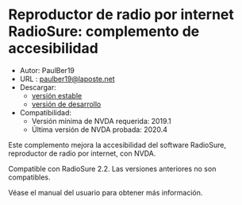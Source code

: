 # Reproductor de radio por internet RadioSure: complemento de accesibilidad #
* Autor: PaulBer19
* URL : paulber19@laposte.net
* Descargar:
	* [versión estable][1]
	* [versión de desarrollo][2]
* Compatibilidad:
	* Versión mínima de NVDA requerida: 2019.1
	* Última versión de NVDA probada: 2020.4


Este complemento mejora la accesibilidad del software RadioSure, reproductor de radio por internet, con NVDA.

Compatible con RadioSure 2.2. Las versiones anteriores no son compatibles.

Véase el manual del usuario para obtener más información.

[1]: https://github.com/paulber007/AllMyNVDAAddons/raw/master/radioSureAccessEnhancement/radioSureAccessEnhancement-2.2.nvda-addon
[2]: https://github.com/paulber007/AllMyNVDAAddons/tree/master/radioSureAccessEnhancement/dev
